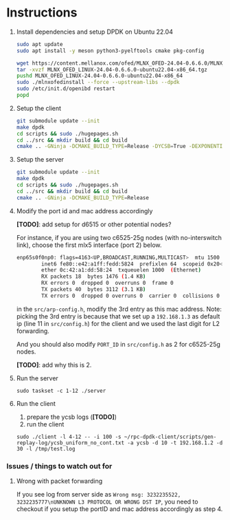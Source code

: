 # Instructions

1. Install dependencies and setup DPDK on Ubuntu 22.04 
    
    ```bash
    sudo apt update
    sudo apt install -y meson python3-pyelftools cmake pkg-config
    
    wget https://content.mellanox.com/ofed/MLNX_OFED-24.04-0.6.6.0/MLNX_OFED_LINUX-24.04-0.6.6.0-ubuntu22.04-x86_64.tgz --no-check-certificate
    tar -xvzf MLNX_OFED_LINUX-24.04-0.6.6.0-ubuntu22.04-x86_64.tgz
    pushd MLNX_OFED_LINUX-24.04-0.6.6.0-ubuntu22.04-x86_64
    sudo ./mlnxofedinstall --force --upstream-libs --dpdk
    sudo /etc/init.d/openibd restart
    popd
    ```
    
2. Setup the client 
    
    ```bash
    git submodule update --init
    make dpdk
    cd scripts && sudo ./hugepages.sh 
    cd ../src && mkdir build && cd build
    cmake .. -GNinja -DCMAKE_BUILD_TYPE=Release -DYCSB=True -DEXPONENTIAL=True
    ```
    
3. Setup the server
    
    ```bash
    git submodule update --init
    make dpdk
    cd scripts && sudo ./hugepages.sh 
    cd ../src && mkdir build && cd build
    cmake .. -GNinja -DCMAKE_BUILD_TYPE=Release
    ```
    
4. Modify the port id and mac address accordingly
    
    **[TODO]**: add setup for d6515 or other potential nodes?
    
    For instance, if you are using two c6525-25g nodes (with no-interswitch link), choose the first mlx5 interface (port 2) below.
    
    ```bash
    enp65s0f0np0: flags=4163<UP,BROADCAST,RUNNING,MULTICAST>  mtu 1500
            inet6 fe80::e42:a1ff:fedd:5824  prefixlen 64  scopeid 0x20<link>
            ether 0c:42:a1:dd:58:24  txqueuelen 1000  (Ethernet)
            RX packets 18  bytes 1476 (1.4 KB)
            RX errors 0  dropped 0  overruns 0  frame 0
            TX packets 40  bytes 3112 (3.1 KB)
            TX errors 0  dropped 0 overruns 0  carrier 0  collisions 0
    ```
    
    in the `src/arp-config.h`, modify the 3rd entry as this mac address. Note: picking the 3rd entry is because that we set up a `192.168.1.3` as default ip (line 11 in `src/config.h`) for the client and we used the last digit for L2 forwarding.
    
    And you should also modify `PORT_ID` in `src/config.h` as 2 for c6525-25g nodes. 
    
    **[TODO]**: add why this is 2.
    
5. Run the server
    
    `sudo taskset -c 1-12 ./server`
    
6. Run the client
    1. prepare the ycsb logs (**[TODO]**)
    2. run the client
    
    `sudo ./client -l 4-12 -- -i 100 -s ~/rpc-dpdk-client/scripts/gen-replay-log/ycsb_uniform_no_cont.txt -a ycsb -d 10 -t 192.168.1.2 -d 30 -l /tmp/test.log`

### Issues / things to watch out for

1. Wrong with packet forwarding

   If you see log from server side as `Wrong msg: 3232235522, 3232235777\nUNKNOWN L3 PROTOCOL OR WRONG DST IP`, you need to checkout if you setup the portID and mac address accordingly as step 4.
